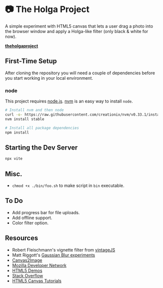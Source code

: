 # 📷 The Holga Project

A simple experiment with HTML5 canvas that lets a user drag a photo into the browser window and apply a Holga-like filter (only black &amp; white for now).

[**theholgaproject**](https://projects.jonchretien.com/theholgaproject/)

## First-Time Setup

After cloning the repository you will need a couple of dependencies before you start working in your local environment.

### node

This project requires [node.js](https://nodejs.org/en/). [nvm](https://github.com/creationix/nvm) is an easy way to install `node`.

```bash
# Install nvm and then node
curl -o- https://raw.githubusercontent.com/creationix/nvm/v0.33.1/install.sh | bash
nvm install stable
```

```bash
# Install all package dependencies
npm install
```

## Starting the Dev Server

```bash
npx vite
```

## Misc.

- `chmod +x ./bin/foo.sh` to make script in `bin` executable.

## To Do

- Add progress bar for file uploads.
- Add offline support.
- Color filter option.

## Resources

- Robert Fleischmann's vignette filter from [vintageJS](https://github.com/rendro/vintageJS/blob/master/src/vintage.js)
- Matt Riggott's [Gaussian Blur experiments](http://www.flother.com/blog/2010/image-blur-html5-canvas/)
- [Canvas2Image](https://github.com/hongru/canvas2image)
- [Mozilla Developer Network](https://developer.mozilla.org/en/HTML/Canvas)
- [HTML5 Demos](http://html5demos.com/)
- [Stack Overflow](http://stackoverflow.com/)
- [HTML5 Canvas Tutorials](http://www.html5canvastutorials.com/)
